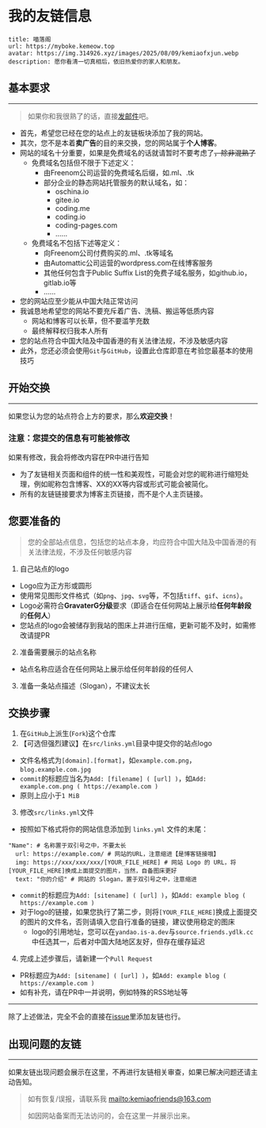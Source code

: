 # 我的友链信息

```
title: 喵落阁
url: https://myboke.kemeow.top
avatar: https://img.314926.xyz/images/2025/08/09/kemiaofxjun.webp
description: 愿你看清一切真相后，依旧热爱你的家人和朋友。
```
## 基本要求
---
> 如果你和我很熟了的话，直接[发邮件](mailto:kemiaofriends@163.com)吧。

- 首先，希望您已经在您的站点上的友链板块添加了我的网站。
- 其次，您不是本着**卖广告**的目的来交换，您的网站属于**个人博客**。
- 网站的域名十分重要，如果是免费域名的话就请暂时不要考虑了~~，除非混熟了~~
    - 免费域名包括但不限于下述定义：
      - 由Freenom公司运营的免费域名后缀，如.ml、.tk
      - 部分企业的静态网站托管服务的默认域名，如：
        - oschina.io
        - gitee.io
        - coding.me
        - coding.io
        - coding-pages.com
        - ......
    - 免费域名不包括下述等定义：
      - 向Freenom公司付费购买的.ml、.tk等域名
      - 由Automattic公司运营的wordpress.com在线博客服务
      - 其他任何包含于Public Suffix List的免费子域名服务，如github.io，gitlab.io等
      - ......
- 您的网站应至少能从中国大陆正常访问
- 我诚恳地希望您的网站不要充斥着广告、洗稿、搬运等低质内容
  - 网站和博客可以长草，但不要滥竽充数
  - 最终解释权归我本人所有
- 您的站点符合中国大陆及中国香港的有关法律法规，不涉及敏感内容
- 此外，您还必须会使用`Git`与`GitHub`，设置此仓库即意在考验您最基本的使用技巧

## 开始交换
---
如果您认为您的站点符合上方的要求，那么**欢迎交换**！

### **注意：您提交的信息有可能被修改**

如果有修改，我会将修改内容在PR中进行告知
- 为了友链相关页面和组件的统一性和美观性，可能会对您的昵称进行缩短处理，例如昵称包含博客、XX的XX等内容或形式可能会被简化。
- 所有的友链链接要求为博客主页链接，而不是个人主页链接。

## 您要准备的

> 您的全部站点信息，包括您的站点本身，均应符合中国大陆及中国香港的有关法律法规，不涉及任何敏感内容

1. 自己站点的logo
  - Logo应为正方形或圆形
  - 使用常见图形文件格式（如`png`、`jpg`、`svg`等，不包括`tiff`、`gif`、`icns`）。
  - Logo必需符合**GravaterG分级**要求（即适合在任何网站上展示给**任何年龄段**的**任何人**）
  - 您站点的logo会被储存到我站的图床上并进行压缩，更新可能不及时，如需修改请提PR
2. 准备需要展示的站点名称
  - 站点名称应适合在任何网站上展示给任何年龄段的任何人
3. 准备一条站点描述（Slogan），不建议太长

## 交换步骤
1. 在`GitHub`上派生(`Fork`)这个仓库
2. 【可选但强烈建议】在`src/links.yml`目录中提交你的站点logo
  - 文件名格式为`[domain].[format]`，如`example.com.png`，`blog.example.com.jpg`
  - `commit`的标题应当名为`Add: [filename] ( [url] )`，如`Add: example.com.png ( https://example.com )`
  - 原则上应小于`1 MiB`
3. 修改`src/links.yml`文件
  - 按照如下格式将你的网站信息添加到 `links.yml` 文件的末尾：
  ```
  "Name": # 名称置于双引号之中，不要太长
    url: https://example.com/ # 网站的URL，注意缩进【是博客链接哦】
    img: https://xxx/xxx/xxx/[YOUR_FILE_HERE] # 网站 Logo 的 URL，将[YOUR_FILE_HERE]换成上面提交的图片，当然，自备图床更好
    text: "你的介绍" # 网站的 Slogan，置于双引号之中，注意缩进
  ```
- `commit`的标题应为`Add: [sitename] ( [url] )`，如`Add: example blog ( https://example.com )`
- 对于logo的链接，如果您执行了第二步，则将`[YOUR_FILE_HERE]`换成上面提交的图片的文件名，否则请填入您自行准备的链接，建议使用稳定的图床
    - logo的引用地址，您可以在`yandao.is-a.dev`与`source.friends.ydlk.cc`中任选其一，后者对中国大陆地区友好，但存在缓存延迟
4. 完成上述步骤后，请新建一个`Pull Request`
  - PR标题应为`Add: [sitename] ( [url] )`，如`Add: example blog ( https://example.com )`
  - 如有补充，请在PR中一并说明，例如特殊的RSS地址等
 
---
除了上述做法，完全不会的直接在[issue](https://github.com/kemiaofxjun/Friends/issues/1)里添加友链也行。

## 出现问题的友链
---
如果友链出现问题会展示在这里，不再进行友链相关审查，如果已解决问题还请主动告知。


> 如有恢复/误报，请联系我 <mailto:kemiaofriends@163.com>
> 
> 如因网站备案而无法访问的，会在这里一并展示出来。

